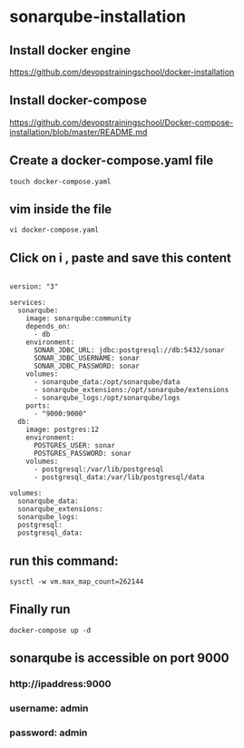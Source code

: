 # sonarqube-installation
## Install docker engine
https://github.com/devopstrainingschool/docker-installation

## Install docker-compose
https://github.com/devopstrainingschool/Docker-compose-installation/blob/master/README.md

## Create a docker-compose.yaml file 
```
touch docker-compose.yaml
```
## vim inside the file
```
vi docker-compose.yaml
```
## Click on i , paste and save this content

```

version: "3"

services:
  sonarqube:
    image: sonarqube:community
    depends_on:
      - db
    environment:
      SONAR_JDBC_URL: jdbc:postgresql://db:5432/sonar
      SONAR_JDBC_USERNAME: sonar
      SONAR_JDBC_PASSWORD: sonar
    volumes:
      - sonarqube_data:/opt/sonarqube/data
      - sonarqube_extensions:/opt/sonarqube/extensions
      - sonarqube_logs:/opt/sonarqube/logs
    ports:
      - "9000:9000"
  db:
    image: postgres:12
    environment:
      POSTGRES_USER: sonar
      POSTGRES_PASSWORD: sonar
    volumes:
      - postgresql:/var/lib/postgresql
      - postgresql_data:/var/lib/postgresql/data

volumes:
  sonarqube_data:
  sonarqube_extensions:
  sonarqube_logs:
  postgresql:
  postgresql_data:
  ```
  ## run this command:
  ```
  sysctl -w vm.max_map_count=262144
  ```
## Finally run 
```
docker-compose up -d
```
## sonarqube is accessible on port 9000
### http://ipaddress:9000
### username: admin
### password: admin
